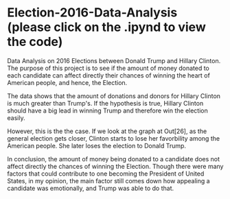 # Election-2016-Data-Analysis (please click on the .ipynd to view the code)
Data Analysis on 2016 Elections between Donald Trump and Hillary Clinton. The purpose of this project is to see if the amount of money donated to each candidate can affect directly their chances of winning the heart of American people, and hence, the Election.

The data shows that the amount of donations and donors for Hillary Clinton is much greater than Trump's. If the hypothesis is true, Hillary Clinton should have a big lead in winning Trump and therefore win the election easily. 

However, this is the the case. If we look at the graph at Out[26], as the general election gets closer, Clinton starts to lose her favorbility among the American people. She later loses the election to Donald Trump.

In conclusion, the amount of money being donated to a candidate does not affect directly the chances of winning the Election. Though there were many factors that could contribute to one becoming the President of United States, in my opinion, the main factor still comes down how appealing a candidate was emotionally, and Trump was able to do that.
